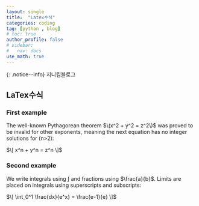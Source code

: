```yaml
---
layout: single
title:  "Latex수식"
categories: coding
tag: [python , blog]
# toc: true
author_profile: false
# sidebar:
#   nav: docs
use_math: true
---
```

{: .notice--info}
지니킴블로그


## LaTex수식
### First example

The well-known Pythagorean theorem $\(x^2 + y^2 = z^2\)$ was proved to be invalid for other exponents, meaning the next equation has no integer solutions for \(n>2\):

$\[ x^n + y^n = z^n \]$

### Second example

We write integrals using $\int$ and fractions using $\frac{a}{b}$. Limits are placed on integrals using superscripts and subscripts:

$\[ \int_0^1 \frac{dx}{e^x} =  \frac{e-1}{e} \]$